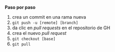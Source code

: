 **Paso por paso**

1. crea un commit en una rama nueva
1. `git push -u [remote] [branch]`
1. da clic en _pull requests_ en el repositorio de GH
1. crea el nuevo _pull request_
1. `git checkout [base]`
1. `git pull`
